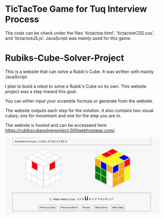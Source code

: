 # TicTacToe Game for Tuq Interview Process

The code can be check under the files 'tictactoe.html', 'tictactoeCSS.css', and 'tictactoeJS.js'.
JavaScript was mainly used for this game.

# Rubiks-Cube-Solver-Project

This is a website that can solve a Rubik's Cube. It was written with mainly JavaScript. 

I plan to build a robot to solve a Rubik's Cube on its own. This website project was a step toward this goal. 

You can either input your scramble formula or generate from the website. 

The website outputs each step for the solution. It also contains two visual cubes; one for movement and one for the step you are in. 

The webiste is hosted and can be accesseed here https://rubikscubesolverproject.000webhostapp.com/.

<img src = "images/cubesExample.jpg" >
